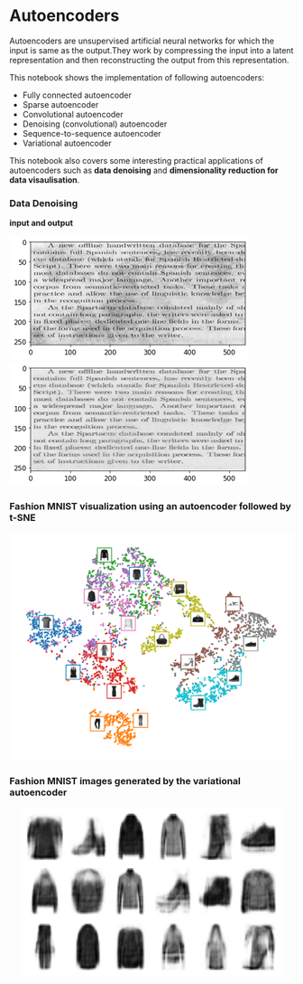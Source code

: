 # Autoencoders
Autoencoders are unsupervised artificial neural networks for which the input is same as the output.They work by compressing the input into a latent representation and then reconstructing the output from this representation.


This notebook shows the implementation of following autoencoders:
- Fully connected autoencoder
- Sparse autoencoder
- Convolutional autoencoder
- Denoising (convolutional) autoencoder
- Sequence-to-sequence autoencoder
- Variational autoencoder

This notebook also covers some interesting practical applications of autoencoders such as **data denoising** and **dimensionality reduction for data visaulisation**.

### Data Denoising 
**input and output**

![Input](https://github.com/siddharth271101/Autoencoders/blob/master/images/autoencoders/denoising_scanned_documents_input.png)![Output](https://github.com/siddharth271101/Autoencoders/blob/master/images/autoencoders/denoising_scanned_documents_generated_output.png)

### Fashion MNIST visualization using an autoencoder followed by t-SNE
![Fashion_t-SNE](https://github.com/siddharth271101/Autoencoders/blob/master/images/autoencoders/fashion_mnist_visualization_plot.png)

### Fashion MNIST images generated by the variational autoencoder
<p align="center">
  <img width="460" height="300" src="https://github.com/siddharth271101/Autoencoders/blob/master/images/autoencoders/vae_generated_images_plot.png">
  </p>
